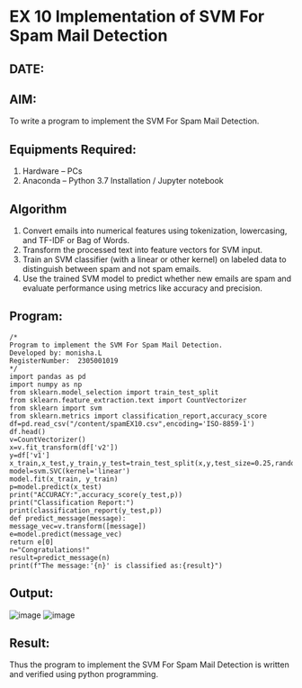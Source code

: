 # EX 10 Implementation of SVM For Spam Mail Detection
## DATE:
## AIM:
To write a program to implement the SVM For Spam Mail Detection.

## Equipments Required:
1. Hardware – PCs
2. Anaconda – Python 3.7 Installation / Jupyter notebook

## Algorithm
1. Convert emails into numerical features using tokenization, lowercasing, and TF-IDF or Bag
of Words.
2. Transform the processed text into feature vectors for SVM input.
3. Train an SVM classifier (with a linear or other kernel) on labeled data to distinguish
between spam and not spam emails.
4. Use the trained SVM model to predict whether new emails are spam and evaluate
performance using metrics like accuracy and precision.

## Program:
```
/*
Program to implement the SVM For Spam Mail Detection.
Developed by: monisha.L
RegisterNumber:  2305001019
*/
import pandas as pd
import numpy as np
from sklearn.model_selection import train_test_split
from sklearn.feature_extraction.text import CountVectorizer
from sklearn import svm
from sklearn.metrics import classification_report,accuracy_score
df=pd.read_csv("/content/spamEX10.csv",encoding='ISO-8859-1')
df.head()
v=CountVectorizer()
x=v.fit_transform(df['v2'])
y=df['v1']
x_train,x_test,y_train,y_test=train_test_split(x,y,test_size=0.25,random_state=42)
model=svm.SVC(kernel='linear')
model.fit(x_train, y_train)
p=model.predict(x_test)
print("ACCURACY:",accuracy_score(y_test,p))
print("Classification Report:")
print(classification_report(y_test,p))
def predict_message(message):
message_vec=v.transform([message])
e=model.predict(message_vec)
return e[0]
n="Congratulations!"
result=predict_message(n)
print(f"The message:'{n}' is classified as:{result}")

```

## Output:
![image](https://github.com/user-attachments/assets/d69f80f3-1c4c-4a79-9aff-712ee640e584)
![image](https://github.com/user-attachments/assets/3257fc1c-af2c-492a-bd20-70df2344f273)




## Result:
Thus the program to implement the SVM For Spam Mail Detection is written and verified using python programming.
